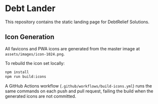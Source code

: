 # Debt Lander

This repository contains the static landing page for DebtRelief Solutions.

## Icon Generation

All favicons and PWA icons are generated from the master image at `assets/images/icon-1024.png`.

To rebuild the icon set locally:

```sh
npm install
npm run build:icons
```

A GitHub Actions workflow (`.github/workflows/build-icons.yml`) runs the same commands on each push and pull request, failing the build when the generated icons are not committed.
